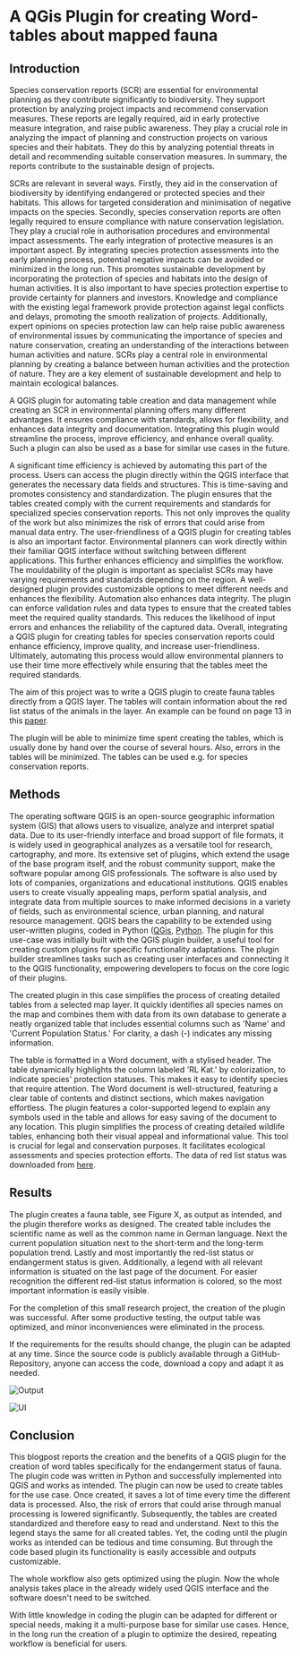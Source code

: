 # A QGis Plugin for creating Word-tables about mapped fauna
## Introduction

Species conservation reports (SCR) are essential for environmental planning as they contribute significantly to biodiversity. They support protection by analyzing project impacts and recommend conservation measures. These reports are legally required, aid in early protective measure integration, and raise public awareness. They play a crucial role in analyzing the impact of planning and construction projects on various species and their habitats. They do this by analyzing potential threats in detail and recommending suitable conservation measures. In summary, the reports contribute to the sustainable design of projects.

SCRs are relevant in several ways. Firstly, they aid in the conservation of biodiversity by identifying endangered or protected species and their habitats. This allows for targeted consideration and minimisation of negative impacts on the species. Secondly, species conservation reports are often legally required to ensure compliance with nature conservation legislation. They play a crucial role in authorisation procedures and environmental impact assessments. The early integration of protective measures is an important aspect. By integrating species protection assessments into the early planning process, potential negative impacts can be avoided or minimized in the long run. This promotes sustainable development by incorporating the protection of species and habitats into the design of human activities. It is also important to have species protection expertise to provide certainty for planners and investors. Knowledge and compliance with the existing legal framework provide protection against legal conflicts and delays, promoting the smooth realization of projects. Additionally, expert opinions on species protection law can help raise public awareness of environmental issues by communicating the importance of species and nature conservation, creating an understanding of the interactions between human activities and nature. SCRs play a central role in environmental planning by creating a balance between human activities and the protection of nature. They are a key element of sustainable development and help to maintain ecological balances.

A QGIS plugin for automating table creation and data management while creating an SCR in environmental planning offers many different advantages. It ensures compliance with standards, allows for flexibility, and enhances data integrity and documentation. Integrating this plugin would streamline the process, improve efficiency, and enhance overall quality. Such a plugin can also be used as a base for similar use cases in the future.

A significant time efficiency is achieved by automating this part of the process. Users can access the plugin directly within the QGIS interface that generates the necessary data fields and structures. This is time-saving and promotes consistency and standardization. The plugin ensures that the tables created comply with the current requirements and standards for specialized species conservation reports. This not only improves the quality of the work but also minimizes the risk of errors that could arise from manual data entry. The user-friendliness of a QGIS plugin for creating tables is also an important factor. Environmental planners can work directly within their familiar QGIS interface without switching between different applications. This further enhances efficiency and simplifies the workflow. The mouldability of the plugin is important as specialist SCRs may have varying requirements and standards depending on the region. A well-designed plugin provides customizable options to meet different needs and enhances the flexibility. Automation also enhances data integrity. The plugin can enforce validation rules and data types to ensure that the created tables meet the required quality standards. This reduces the likelihood of input errors and enhances the reliability of the captured data. Overall, integrating a QGIS plugin for creating tables for species conservation reports could enhance efficiency, improve quality, and increase user-friendliness. Ultimately, automating this process would allow environmental planners to use their time more effectively while ensuring that the tables meet the required standards.

The aim of this project was to write a QGIS plugin to create fauna tables directly from a QGIS layer. The tables will contain information about the red list status of the animals in the layer. An example can be found on page 13 in this [paper](https://roedermark.de/fileadmin/Roedermark/FB6/Stadtplanung/A20.8/03-3_A20.8_Artenschutzrechtlicher_Fachbeitrag.pdf). 

The plugin will be able to minimize time spent creating the tables, which is usually done by hand over the course of several hours. Also, errors in the tables will be minimized. The tables can be used e.g. for species conservation reports.
 
 
## Methods

The operating software QGIS is an open-source geographic information system (GIS) that allows users to visualize, analyze and interpret spatial data. Due to its user-friendly interface and broad support of file formats, it is widely used in geographical analyzes as a versatile tool for research, cartography, and more. Its extensive set of plugins, which extend the usage of the base program itself, and the robust community support, make the software popular among GIS professionals. The software is also used by lots of companies, organizations and educational institutions. QGIS enables users to create visually appealing maps, perform spatial analysis, and integrate data from multiple sources to make informed decisions in a variety of fields, such as environmental science, urban planning, and natural resource management. QGIS bears the capability to be extended using user-written plugins, coded in Python ([QGis](https://qgis.org/en/site/index.html), [Python](https://www.python.org/). The plugin for this use-case was initially built with the QGIS plugin builder, a useful tool for creating custom plugins for specific functionality adaptations. The plugin builder streamlines tasks such as creating user interfaces and connecting it to the QGIS functionality, empowering developers to focus on the core logic of their plugins. 

The created plugin in this case simplifies the process of creating detailed tables from a selected map layer. It quickly identifies all species names on the map and combines them with data from its own database to generate a neatly organized table that includes essential columns such as 'Name' and 'Current Population Status.'  For clarity, a dash (-) indicates any missing information.

The table is formatted in a Word document, with a stylised header. The table dynamically highlights the column labeled 'RL Kat.' by colorization, to indicate species' protection statuses. This makes it easy to identify species that require attention. The Word document is well-structured, featuring a clear table of contents and distinct sections, which makes navigation effortless. The plugin features a color-supported legend to explain any symbols used in the table and allows for easy saving of the document to any location. 
This plugin simplifies the process of creating detailed wildlife tables, enhancing both their visual appeal and informational value. This tool is crucial for legal and conservation purposes. It facilitates ecological assessments and species protection efforts. The data of red list status was downloaded from [here](https://www.rote-liste-zentrum.de/de/Download-Wirbeltiere-1874.html).

## Results

The plugin creates a fauna table, see Figure X, as output as intended, and the plugin therefore works as designed. The created table includes the scientific name as well as the common name in German language. Next the current population situation next to the short-term and the long-term population trend. Lastly and most importantly the red-list status or endangerment status is given. Additionally, a legend with all relevant information is situated on the last page of the document. For easier recognition the different red-list status information is colored, so the most important information is easily visible.

For the completion of this small research project, the creation of the plugin was successful. After some productive testing, the output table was optimized, and minor inconveniences were eliminated in the process.

If the requirements for the results should change, the plugin can be adapted at any time. Since the source code is publicly available through a GitHub-Repository, anyone can access the code, download a copy and adapt it as needed.

![Output](img/output.jpg)

![UI](img/UI.png)
 
## Conclusion

This blogpost reports the creation and the benefits of a QGIS plugin for the creation of word tables specifically for the endangerment status of fauna. The plugin code was written in Python and successfully implemented into QGIS and works as intended. The plugin can now be used to create tables for the use case. Once created, it saves a lot of time every time the different data is processed. Also, the risk of errors that could arise through manual processing is lowered significantly. Subsequently, the tables are created standardized and therefore easy to read and understand. Next to this the legend stays the same for all created tables. Yet, the coding until the plugin works as intended can be tedious and time consuming. But through the code based plugin its functionality is easily accessible and outputs customizable.  

The whole workflow also gets optimized using the plugin. Now the whole analysis takes place in the already widely used QGIS interface and the software doesn't need to be switched. 

With little knowledge in coding the plugin can be adapted for different or special needs, making it a multi-purpose base for similar use cases. Hence, in the long run the creation of a plugin to optimize the desired, repeating workflow is beneficial for users. 
